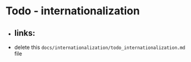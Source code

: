 # Todo - internationalization

- links:
  - 
- delete this `docs/internationalization/todo_internationalization.md` file